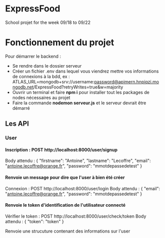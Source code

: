 # ExpressFood
School projet for the week 09/18 to 09/22

# Fonctionnement du projet

Pour démarrer le backend :
- Se rendre dans le dossier serveur
- Créer un fichier .env dans lequel vous viendrez mettre vos informations de connexions à la bdd, ex : ATLAS_URL=mongodb+srv://username:password@apimern.hnpiqzi.mongodb.net/ExpressFood?retryWrites=true&w=majority
- Ouvrir un terminal et faire **npm i** pour installer tout les packages de nodes nécessaires au projet
- Faire la commande **nodemon serveur.js** et le serveur devrait être démarré

## Les API

### User

#### Inscription : POST http://localhost:8000/user/signup
Body attendu : 
{
    "firstname": "Antoine",
    "lastname": "Lecoffre",
    "email": "antoine.lecoffre@orange.fr",
    "password": "mmotdepassedetest"
}

#### Renvoie un message pour dire que l'user à bien été créer

Connexion : POST http://localhost:8000/user/login
Body attendu :
{
    "email": "antoine.lecoffre@orange.fr",
    "password": "mmotdepassedetest"
}

#### Renvoie le token d'identification de l'utilisateur connecté

Vérifier le token : POST http://localhost:8000/user/check/token
Body attendu : 
{
    "token": "token"
}

Renvoie une strucuture contenant des informations sur l'user



